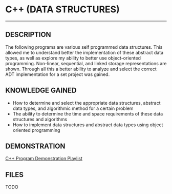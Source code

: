 
# C++ (DATA STRUCTURES)
---------------------

DESCRIPTION
---------------------
The following programs are various self programmed data structures.  This allowed me to understand better the implementation of these abstract data types, as well as explore my ability to better use object-oriented programming.  Non-linear, sequential, and linked storage representations are shown.  Through all this a better ability to analyze and select the correct ADT implementation for a set project was gained.  
         
KNOWLEDGE GAINED
---------------------
* How to determine and select the appropriate data structures, abstract data types, and algorithmic method for a certain problem
* The ability to determine the time and space requirements of these data structures and algorithms
* How to implement data structures and abstract data types using object oriented programming

DEMONSTRATION
---------------------
[C++ Program Demonstration Playlist](https://www.youtube.com/watch?v=sWNuNIQbCug&list=PLuSGM-MPAOebzVqEm0vWXHIv_f7HO4_wi)

FILES
---------------------
TODO

